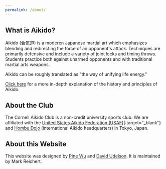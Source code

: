 ```yaml
---
permalink: /about/
---
```


## What is Aikido?
Aikido (合気道) is a moderen Japanese martial art which emphasizes blending
and redirecting the force of an opponent's attack. Techniques are primarily
defensive and include a variety of joint locks and timing throws. Students
practice both against unarmed opponents and with traditional martial arts weapons.

Aikido can be roughly translated as "the way of unifying life energy."

[Click here](http://www.usaikifed.com/about/aikido/) for a more in-depth
explanation of the history and principles of Aikido.

## About the Club
The Cornell Aikido Club is a non-credit university sports club. We are affiliated with
the [United States Aikido Federation (USAF)](http://www.usaikifed.com/){:target="_blank"}
and [Hombu Dojo](http://www.aikikai.or.jp/eng/index.html) (international Aikido
headquarters) in Tokyo, Japan.

## About this Website
This website was designed by [Pine Wu](https://github.com/octref)
and [David Udelson](https://github.com/dudelson). It is maintained by Mark Reichert.
